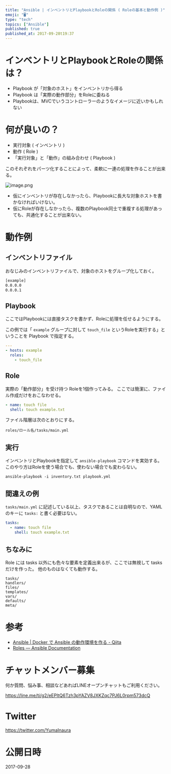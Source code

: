 ```yaml
---
title: "Ansible | インベントリとPlaybookとRoleの関係 ( Roleの基本と動作例 )"
emoji: "🖥"
type: "tech"
topics: ["Ansible"]
published: true
published_at: 2017-09-28t19:37
---
```


# インベントリとPlaybookとRoleの関係は？

- Playbook が「対象のホスト」をインベントリから得る
- Playbook は「実際の動作部分」をRoleに委ねる
- Playbookは、MVCでいうコントローラーのようなイメージに近いかもしれない

# 何が良いの？

- 実行対象 ( インベントリ )
- 動作 ( Role )
- 「実行対象」と「動作」の組み合わせ ( Playbook )

このそれぞれをパーツ化することによって、柔軟に一連の処理を作ることが出来る。

![image.png](https://qiita-image-store.s3.amazonaws.com/0/89618/087b7e4c-538e-5303-984f-276398cd601c.png)


- 仮にインベントリが存在しなかったら、Playbookに長大な対象ホストを書かなければいけない。
- 仮にRoleが存在しなかったら、複数のPlaybook同士で重複する処理があっても、共通化することが出来ない。
 
# 動作例

## インベントリファイル

おなじみのインベントリファイルで、対象のホストをグループ化しておく。

```inventory.txt
[example]
0.0.0.0
0.0.0.1
```

## Playbook

ここではPlaybookには直接タスクを書かず、Roleに処理を任せるようにする。

この例では「 `example` グループに対して `touch_file` というRoleを実行する」ということを Playbook で指定する。

```playbook.yml
---
- hosts: example
  roles:
    - touch_file
```

## Role

実際の「動作部分」を受け持つ Roleを1個作ってみる。
ここでは簡潔に、ファイル作成だけをおこなわせる。

```roles/touch_file/tasks/main.yml
- name: touch file
  shell: touch example.txt
```

ファイル階層は次のとおりにする。

```
roles/ロール名/tasks/main.yml
```


## 実行

インベントリとPlaybookを指定して `ansible-playbook` コマンドを実効する。
このやり方はRoleを使う場合でも、使わない場合でも変わらない。

```
ansible-playbook -i inventory.txt playbook.yml
```

## 間違えの例

`tasks/main.yml` に記述している以上、タスクであることは自明なので、YAMLのキーに `tasks:` と書く必要はない。

```roles/touch_file/tasks/main.yml
tasks:
  - name: touch file
    shell: touch example.txt
```

## ちなみに

Role には tasks 以外にも色々な要素を定義出来るが、ここでは無視して tasks だけを作った。
他のものはなくても動作する。

```
tasks/
handlers/
files/
templates/
vars/
defaults/
meta/
```


# 参考

- [Ansible | Docker で Ansible の動作環境を作る - Qiita](https://qiita.com/YumaInaura/items/621640b853af71ecb21f)
- [Roles — Ansible Documentation](http://docs.ansible.com/ansible/2.4/playbooks_reuse_roles.html#role-directory-structure)








<!-- Update From Qiita API -->

# チャットメンバー募集


何か質問、悩み事、相談などあればLINEオープンチャットもご利用ください。

https://line.me/ti/g2/eEPltQ6Tzh3pYAZV8JXKZqc7PJ6L0rpm573dcQ





# Twitter


https://twitter.com/YumaInaura


<!-- Update From Qiita API -->



# 公開日時

2017-09-28
